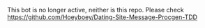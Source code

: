 This bot is no longer active, neither is this repo. Please check https://github.com/Hoeyboey/Dating-Site-Message-Procgen-TDD
